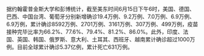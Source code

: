 据约翰霍普金斯大学和彭博统计，截至美东时间6月15日下午6时，美国、德国、巴西、中国台湾、葡萄牙分别新增确诊19.4万例、9.2万例、7.0万例、6.9万例、6.9万例，累计确诊8592万例、2701万例、3161万例、307万例、499万例，疫苗接种完毕比率为66.2%、77.6%、79.4%、81.2%、86.0%。此外，印度、法国、英国、韩国、俄罗斯、意大利、土耳其、西班牙、越南累计确诊超过1000万例。目前全球累计确诊5.37亿例，累计死亡631万例。
